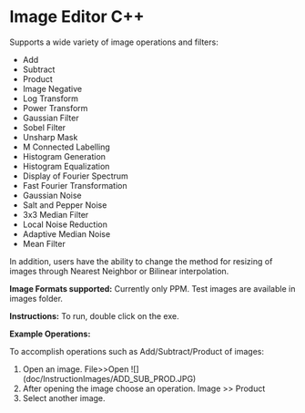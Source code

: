 # Image Editor C++
Supports a wide variety of image operations and filters:
 - Add
 - Subtract
 - Product
 - Image Negative
 - Log Transform
 - Power Transform
 - Gaussian Filter
 - Sobel Filter
 - Unsharp Mask
 - M Connected Labelling
 - Histogram Generation
 - Histogram Equalization
 - Display of Fourier Spectrum
 - Fast Fourier Transformation
 - Gaussian Noise
 - Salt and Pepper Noise
 - 3x3 Median Filter
 - Local Noise Reduction
 - Adaptive Median Noise
 - Mean Filter
 
 In addition, users have the ability to change the method for resizing of images through Nearest Neighbor or Bilinear interpolation.
 
 
**Image Formats supported:**
Currently only PPM. Test images are available in images folder.

**Instructions:**
To run, double click on the exe. 

**Example Operations:**

To accomplish operations such as Add/Subtract/Product of images:

 1. Open an image. File>>Open
 ![] (doc/InstructionImages/ADD_SUB_PROD.JPG)
 2. After opening the image choose an operation. Image >> Product
 3. Select another image. 



